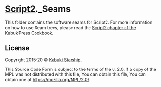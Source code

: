 # [Script2](github.com/KabukiStarship/Script2)._Seams

This folder contains the software seams for Script2. For more information on how to use Seam trees, please read the [Script2 chapter of the KabukiPress Cookbook](https://github.com/KabukiStarship/kabuki.press.cookbook/tree/master/Script2).

## License

Copyright 2015-20 © [Kabuki Starship](https://kabukistarship.com).

This Source Code Form is subject to the terms of the v. 2.0. If a copy of the MPL was not distributed with this file, You can obtain this file, You can obtain one at <https://mozilla.org/MPL/2.0/>.

